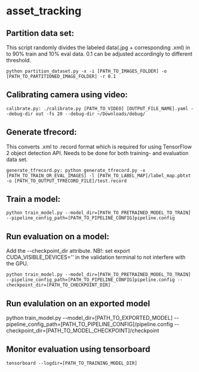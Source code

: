 # asset_tracking

## Partition data set: 

This script randomly divides the labeled data(.jpg + corresponding .xml) in to 90% train and 10% eval data. 0.1 can be adjusted accordingly to different threshold. 

```python partition_dataset.py -x -i [PATH_TO_IMAGES_FOLDER] -o [PATH_TO_PARTITIONED_IMAGE_FOLDER] -r 0.1```


## Calibrating camera using video:


```calibrate.py: ./calibrate.py [PATH_TO_VIDEO] [OUTPUT_FILE_NAME].yaml --debug-dir out -fs 20 --debug-dir ~/Downloads/debug/```


## Generate tfrecord:

This converts .xml to .record format which is required for using TensorFlow 2 object detection API. Needs to be done for both training- and evaluation data set.

```generate_tfrecord.py: python generate_tfrecord.py -x [PATH_TO_TRAIN_OR_EVAL_IMAGES] -l [PATH_TO_LABEL_MAP]/label_map.pbtxt -o [PATH_TO_OUTPUT_TFRECORD_FILE]/test.record```


## Train a model:

```python train_model.py --model_dir=[PATH_TO_PRETRAINED_MODEL_TO_TRAIN] --pipeline_config_path=[PATH_TO_PIPELINE_CONFIG]pipeline.config```


## Run evaluation on a model:

Add the --checkpoint_dir attribute. NB!: set export CUDA_VISIBLE_DEVICES='' in the validation terminal to not interfere with the GPU.

```python train_model.py --model_dir=[PATH_TO_PRETRAINED_MODEL_TO_TRAIN] --pipeline_config_path=[PATH_TO_PIPELINE_CONFIG]pipeline.config --checkpoint_dir=[PATH_TO_CHECKPOINT_DIR]```

## Run evalulation on an exported model

python train_model.py --model_dir=[PATH_TO_EXPORTED_MODEL] --pipeline_config_path=[PATH_TO_PIPELINE_CONFIG]/pipeline.config --checkpoint_dir=[PATH_TO_MODEL_CHECKPOINT]/checkpoint

## Monitor evaluation using tensorboard

```tensorboard --logdir=[PATH_TO_TRAINING_MODEL_DIR]```
